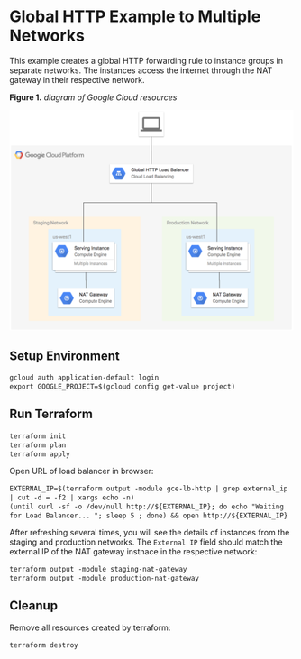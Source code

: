 # Global HTTP Example to Multiple Networks

This example creates a global HTTP forwarding rule to instance groups in separate networks. The instances access the internet through the NAT gateway in their respective network.

**Figure 1.** *diagram of Google Cloud resources*

![architecture diagram](./diagram.png)

## Setup Environment

```
gcloud auth application-default login
export GOOGLE_PROJECT=$(gcloud config get-value project)
```

## Run Terraform

```
terraform init
terraform plan
terraform apply
```

Open URL of load balancer in browser:

```
EXTERNAL_IP=$(terraform output -module gce-lb-http | grep external_ip | cut -d = -f2 | xargs echo -n)
(until curl -sf -o /dev/null http://${EXTERNAL_IP}; do echo "Waiting for Load Balancer... "; sleep 5 ; done) && open http://${EXTERNAL_IP}
```

After refreshing several times, you will see the details of instances from the staging and production networks. The `External IP` field should match the external IP of the NAT gateway instnace in the respective network:

```
terraform output -module staging-nat-gateway
terraform output -module production-nat-gateway
```

## Cleanup

Remove all resources created by terraform:

```
terraform destroy
```